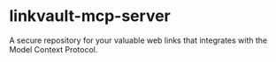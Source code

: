 # linkvault-mcp-server
A secure repository for your valuable web links that integrates with the Model Context Protocol.
